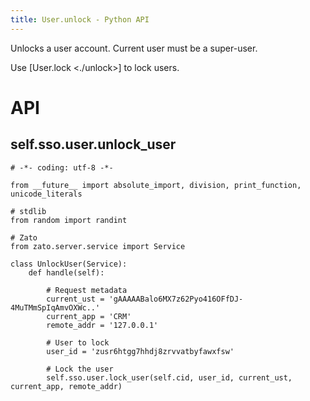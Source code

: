 ```yaml
---
title: User.unlock - Python API
---
```


Unlocks a user account. Current user must be a super-user.

Use [User.lock \<./unlock\>] to lock users.

API
===

self.sso.user.unlock_user
-------------------------

``` {.python}
# -*- coding: utf-8 -*-

from __future__ import absolute_import, division, print_function, unicode_literals

# stdlib
from random import randint

# Zato
from zato.server.service import Service

class UnlockUser(Service):
    def handle(self):

        # Request metadata
        current_ust = 'gAAAAABalo6MX7z62Pyo416OFfDJ-4MuTMmSpIqAmvOXWc..'
        current_app = 'CRM'
        remote_addr = '127.0.0.1'

        # User to lock
        user_id = 'zusr6htgg7hhdj8zrvvatbyfawxfsw'

        # Lock the user
        self.sso.user.lock_user(self.cid, user_id, current_ust, current_app, remote_addr)
```
